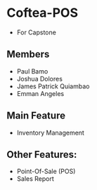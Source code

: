 # Coftea-POS
- For Capstone
  
## Members
- Paul Bamo
- Joshua Dolores
- James Patrick Quiambao
- Emman Angeles
  
## Main Feature
- Inventory Management
## Other Features: 
- Point-Of-Sale (POS)
- Sales Report
